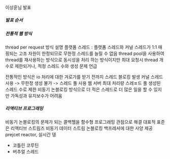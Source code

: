이상훈님 발표

##### 발표 순서
##### 전통적 웹 방식
thread per request 방식 설명
플랫폼 스레드 : 플랫폼 스레드와 커널 스레드가 1:1 매핑되는 고조 자원이 한정되므로 무한정 스레드를 늘릴 수 없음
thread pool을 사용하여 thread를 재사용하는 방식으로 동시성을 처리 하는 방식이지만
최대 요청시 thread 개수로 제한되거나, 적정 스레드 수와 생성 문제 언급

전통적인 방식은 io 처리에 대한 겨로가를 받기 전까지 스레드 블로킹 발생
커널 스레드 사용 -> 무한정 생성 불가 -> 스레드 풀 사용
웹 서버 최대 처리량 스레ㅍ드 풀 생성된 스레드 수로 제한
비동기 논블로킹 방식으로 더 적은 스레드로 더 많은 일을 할 수 있지만 가독성과 유지보수가 어려움


##### 리액티브 프로그래밍
비동기 논블로킹의 문제가 되는 콜백헬을 함수형 프로그래밍 관점으로 해결
대표적 표준은 리액티브 스트림즈
비동기 데이터 스트림 논블로킹 백프레셔에 대한 사양 제공
prejcet reactor,
실시간 뎅



- 코틀린 코루틴
- 버추얼 스레드 

